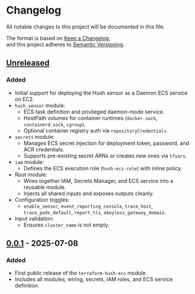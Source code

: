 # Changelog

All notable changes to this project will be documented in this file.

The format is based on [Keep a Changelog](https://keepachangelog.com/en/1.1.0/),  
and this project adheres to [Semantic Versioning](https://semver.org/spec/v2.0.0.html).

## [Unreleased]

### Added

- Initial support for deploying the Hush sensor as a Daemon ECS service on EC2.
- `hush_sensor` module:
  - ECS task definition and privileged daemon-mode service.
  - HostPath volumes for container runtimes (`docker.sock`, `containerd.sock`, `cgroup`).
  - Optional container registry auth via `repositoryCredentials`.
- `secrets` module:
  - Manages ECS secret injection for deployment token, password, and ACR credentials.
  - Supports pre-existing secret ARNs or creates new ones via `tfvars`.
- `iam` module:
  - Defines the ECS execution role (`hush-ecs-role`) with inline policy.
- Root module:
  - Wires together IAM, Secrets Manager, and ECS service into a reusable module.
  - Injects all shared inputs and exposes outputs cleanly.
- Configuration toggles:
  - `enable_sensor`, `event_reporting_console`, `trace_host`, `trace_pods_default`, `report_tls`, `akeyless_gateway_domain`.
- Input validation:
  - Ensures `cluster_name` is not empty.

## [0.0.1] - 2025-07-08

### Added

- First public release of the `terraform-hush-ecs` module.
- Includes all modules, wiring, secrets, IAM roles, and ECS service definition.

[unreleased]: https://github.com/hushsecurity/terraform-hush-ecs/compare/v0.0.1...HEAD  
[0.0.1]: https://github.com/hushsecurity/terraform-hush-ecs/releases/tag/v0.0.1
